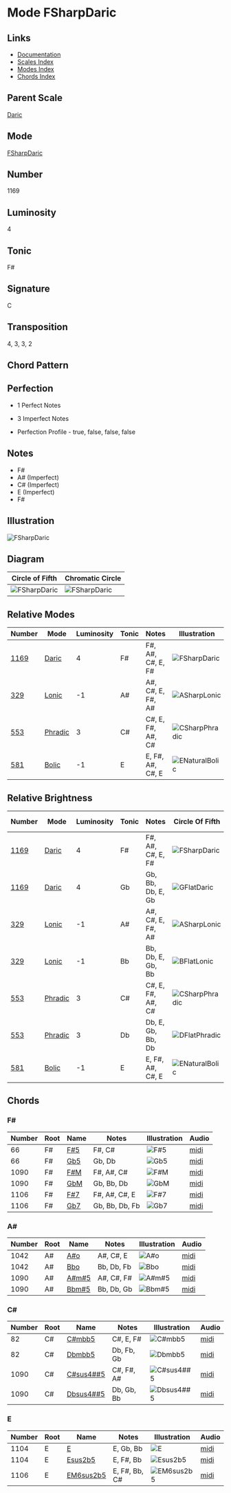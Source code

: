 # Mode FSharpDaric

## Links

- [Documentation](README.md)
- [Scales Index](Scales.md)
- [Modes Index](Modes.md)
- [Chords Index](Chords.md)

## Parent Scale

[Daric](ScaleDaric.md)

## Mode

[FSharpDaric](ModeFSharpDaric.md)

## Number

1169

## Luminosity

4

## Tonic

F#

## Signature

C

## Transposition

4, 3, 3, 2

## Chord Pattern



## Perfection

 - 1 Perfect Notes

 - 3 Imperfect Notes

 - Perfection Profile - true, false, false, false

## Notes

- F#
- A# (Imperfect)
- C# (Imperfect)
- E (Imperfect)
- F#

## Illustration

![FSharpDaric](ModeFSharpDaric.png)

## Diagram

| Circle of Fifth | Chromatic Circle |
|-----------------|------------------|
| ![FSharpDaric](CircleOfFifthModeFSharpDaric.svg) | ![FSharpDaric](ChromaticCircleModeFSharpDaric.svg) |
## Relative Modes

| Number | Mode | Luminosity | Tonic | Notes | Illustration |
|--------|------|------------|-------|-------|--------------|
| [1169](https://ianring.com/musictheory/scales/1169) | [Daric](ModeDaric.md) | 4 | F# | F#, A#, C#, E, F# | ![FSharpDaric](ModeFSharpDaric.png) |
| [329](https://ianring.com/musictheory/scales/329) | [Lonic](ModeLonic.md) | -1 | A# | A#, C#, E, F#, A# | ![ASharpLonic](ModeASharpLonic.png) |
| [553](https://ianring.com/musictheory/scales/553) | [Phradic](ModePhradic.md) | 3 | C# | C#, E, F#, A#, C# | ![CSharpPhradic](ModeCSharpPhradic.png) |
| [581](https://ianring.com/musictheory/scales/581) | [Bolic](ModeBolic.md) | -1 | E | E, F#, A#, C#, E | ![ENaturalBolic](ModeENaturalBolic.png) |
## Relative Brightness

| Number | Mode | Luminosity | Tonic | Notes | Circle Of Fifth | Chromatic Circle |
|--------|------|------------|-------|-------|-----------------|------------------|
| [1169](https://ianring.com/musictheory/scales/1169) | [Daric](ModeDaric.md) | 4 | F# | F#, A#, C#, E, F# | ![FSharpDaric](CircleOfFifthModeFSharpDaric.svg) | ![FSharpDaric](ChromaticCircleModeFSharpDaric.svg) |
| [1169](https://ianring.com/musictheory/scales/1169) | [Daric](ModeDaric.md) | 4 | Gb | Gb, Bb, Db, E, Gb | ![GFlatDaric](CircleOfFifthModeGFlatDaric.svg) | ![GFlatDaric](ChromaticCircleModeGFlatDaric.svg) |
| [329](https://ianring.com/musictheory/scales/329) | [Lonic](ModeLonic.md) | -1 | A# | A#, C#, E, F#, A# | ![ASharpLonic](CircleOfFifthModeASharpLonic.svg) | ![ASharpLonic](ChromaticCircleModeASharpLonic.svg) |
| [329](https://ianring.com/musictheory/scales/329) | [Lonic](ModeLonic.md) | -1 | Bb | Bb, Db, E, Gb, Bb | ![BFlatLonic](CircleOfFifthModeBFlatLonic.svg) | ![BFlatLonic](ChromaticCircleModeBFlatLonic.svg) |
| [553](https://ianring.com/musictheory/scales/553) | [Phradic](ModePhradic.md) | 3 | C# | C#, E, F#, A#, C# | ![CSharpPhradic](CircleOfFifthModeCSharpPhradic.svg) | ![CSharpPhradic](ChromaticCircleModeCSharpPhradic.svg) |
| [553](https://ianring.com/musictheory/scales/553) | [Phradic](ModePhradic.md) | 3 | Db | Db, E, Gb, Bb, Db | ![DFlatPhradic](CircleOfFifthModeDFlatPhradic.svg) | ![DFlatPhradic](ChromaticCircleModeDFlatPhradic.svg) |
| [581](https://ianring.com/musictheory/scales/581) | [Bolic](ModeBolic.md) | -1 | E | E, F#, A#, C#, E | ![ENaturalBolic](CircleOfFifthModeENaturalBolic.svg) | ![ENaturalBolic](ChromaticCircleModeENaturalBolic.svg) |

## Chords

### F#

| Number | Root | Name | Notes | Illustration | Audio |
|--------|------|------|-------|--------------|-------|
| 66 | F# | [F#5](ChordFSharpPowerChord.md) | F#, C# | ![F#5](ChordFSharpPowerChordRootPosition.png) | [midi](ChordFSharpPowerChordRootPosition.mid) |
| 66 | F# | [Gb5](ChordGFlatPowerChord.md) | Gb, Db | ![Gb5](ChordGFlatPowerChordRootPosition.png) | [midi](ChordGFlatPowerChordRootPosition.mid) |
| 1090 | F# | [F#M](ChordFSharpMajor.md) | F#, A#, C# | ![F#M](ChordFSharpMajorRootPosition.png) | [midi](ChordFSharpMajorRootPosition.mid) |
| 1090 | F# | [GbM](ChordGFlatMajor.md) | Gb, Bb, Db | ![GbM](ChordGFlatMajorRootPosition.png) | [midi](ChordGFlatMajorRootPosition.mid) |
| 1106 | F# | [F#7](ChordFSharpDominantSeventh.md) | F#, A#, C#, E | ![F#7](ChordFSharpDominantSeventhRootPosition.png) | [midi](ChordFSharpDominantSeventhRootPosition.mid) |
| 1106 | F# | [Gb7](ChordGFlatDominantSeventh.md) | Gb, Bb, Db, Fb | ![Gb7](ChordGFlatDominantSeventhRootPosition.png) | [midi](ChordGFlatDominantSeventhRootPosition.mid) |

### A#

| Number | Root | Name | Notes | Illustration | Audio |
|--------|------|------|-------|--------------|-------|
| 1042 | A# | [A#o](ChordASharpDiminished.md) | A#, C#, E | ![A#o](ChordASharpDiminishedRootPosition.png) | [midi](ChordASharpDiminishedRootPosition.mid) |
| 1042 | A# | [Bbo](ChordBFlatDiminished.md) | Bb, Db, Fb | ![Bbo](ChordBFlatDiminishedRootPosition.png) | [midi](ChordBFlatDiminishedRootPosition.mid) |
| 1090 | A# | [A#m#5](ChordASharpMinorSharpFifth.md) | A#, C#, F# | ![A#m#5](ChordASharpMinorSharpFifthRootPosition.png) | [midi](ChordASharpMinorSharpFifthRootPosition.mid) |
| 1090 | A# | [Bbm#5](ChordBFlatMinorSharpFifth.md) | Bb, Db, Gb | ![Bbm#5](ChordBFlatMinorSharpFifthRootPosition.png) | [midi](ChordBFlatMinorSharpFifthRootPosition.mid) |

### C#

| Number | Root | Name | Notes | Illustration | Audio |
|--------|------|------|-------|--------------|-------|
| 82 | C# | [C#mbb5](ChordCSharpMinorDoubleFlatFifth.md) | C#, E, F# | ![C#mbb5](ChordCSharpMinorDoubleFlatFifthRootPosition.png) | [midi](ChordCSharpMinorDoubleFlatFifthRootPosition.mid) |
| 82 | C# | [Dbmbb5](ChordDFlatMinorDoubleFlatFifth.md) | Db, Fb, Gb | ![Dbmbb5](ChordDFlatMinorDoubleFlatFifthRootPosition.png) | [midi](ChordDFlatMinorDoubleFlatFifthRootPosition.mid) |
| 1090 | C# | [C#sus4##5](ChordCSharpSuspendedFourthDoubleSharpFifth.md) | C#, F#, A# | ![C#sus4##5](ChordCSharpSuspendedFourthDoubleSharpFifthRootPosition.png) | [midi](ChordCSharpSuspendedFourthDoubleSharpFifthRootPosition.mid) |
| 1090 | C# | [Dbsus4##5](ChordDFlatSuspendedFourthDoubleSharpFifth.md) | Db, Gb, Bb | ![Dbsus4##5](ChordDFlatSuspendedFourthDoubleSharpFifthRootPosition.png) | [midi](ChordDFlatSuspendedFourthDoubleSharpFifthRootPosition.mid) |

### E

| Number | Root | Name | Notes | Illustration | Audio |
|--------|------|------|-------|--------------|-------|
| 1104 | E | [E](ChordENaturalDiminishedFlatThird.md) | E, Gb, Bb | ![E](ChordENaturalDiminishedFlatThirdRootPosition.png) | [midi](ChordENaturalDiminishedFlatThirdRootPosition.mid) |
| 1104 | E | [Esus2b5](ChordENaturalSuspendedSecondFlatFifth.md) | E, F#, Bb | ![Esus2b5](ChordENaturalSuspendedSecondFlatFifthRootPosition.png) | [midi](ChordENaturalSuspendedSecondFlatFifthRootPosition.mid) |
| 1106 | E | [EM6sus2b5](ChordENaturalMajorSixthSuspendedSecondFlatFifth.md) | E, F#, Bb, C# | ![EM6sus2b5](ChordENaturalMajorSixthSuspendedSecondFlatFifthRootPosition.png) | [midi](ChordENaturalMajorSixthSuspendedSecondFlatFifthRootPosition.mid) |

